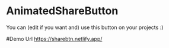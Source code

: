 # AnimatedShareButton
You can (edit if you want and) use this button on your projects :)

#Demo Url
https://sharebtn.netlify.app/

